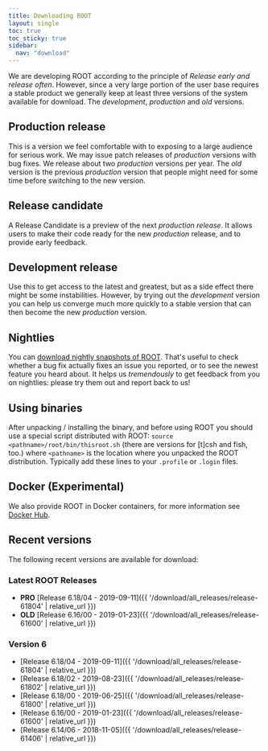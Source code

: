 ```yaml
---
title: Downloading ROOT
layout: single
toc: true
toc_sticky: true
sidebar:
  nav: "download"
---
```



We are developing ROOT according to the principle of _Release early and release
often_. However, since a very large portion of the user base requires a stable
product we generally keep at least three versions of the system available for
download. The _development_, _production_ and _old_ versions.

## Production release
This is a version we feel comfortable with to exposing to a large audience for serious work.
We may issue patch releases of _production_ versions with bug fixes. We release about two
_production_ versions per year. The _old_ version is the previous _production_ version that
people might need for some time before switching to the new version.

## Release candidate
A Release Candidate is a preview of the next __production_ release_. It allows users to
make their code ready for the new _production_ release, and to provide early feedback.

## Development release
Use this to get access to the latest and greatest, but as a side effect there might be some
instabilities. However, by trying out the _development_ version you can help us converge
much more quickly to a stable version that can then become the new _production_ version.

## Nightlies
You can [download nightly snapshots of ROOT](https://root.cern.ch/nightlies). That's useful
to check whether a bug fix actually fixes an issue you reported, or to see the newest
feature you heard about. It helps us _tremendously_ to get feedback from you on nightlies:
please try them out and report back to us!

## Using binaries
After unpacking / installing the binary, and before using ROOT you should use a special script distributed with ROOT:
`source <pathname>/root/bin/thisroot.sh` (there are versions for [t]csh and fish, too.)
where `<pathname>` is the location where you unpacked the ROOT distribution.
Typically add these lines to your `.profile` or `.login` files.

## Docker (Experimental)
We also provide ROOT in Docker containers, for more information see [Docker Hub](https://hub.docker.com/r/rootproject/root-ubuntu16/).

## Recent versions

The following recent versions are available for download:

### Latest ROOT Releases


  - **PRO** [Release 6.18/04 - 2019-09-11]({{ '/download/all_releases/release-61804' | relative_url }})
  - **OLD** [Release 6.16/00 - 2019-01-23]({{ '/download/all_releases/release-61600' | relative_url }})


### Version 6

  -  [Release 6.18/04 - 2019-09-11]({{ '/download/all_releases/release-61804' | relative_url }})
  -  [Release 6.18/02 - 2019-08-23]({{ '/download/all_releases/release-61802' | relative_url }})
  -  [Release 6.18/00 - 2019-06-25]({{ '/download/all_releases/release-61800' | relative_url }})
  -  [Release 6.16/00 - 2019-01-23]({{ '/download/all_releases/release-61600' | relative_url }})
  -  [Release 6.14/06 - 2018-11-05]({{ '/download/all_releases/release-61406' | relative_url }})
